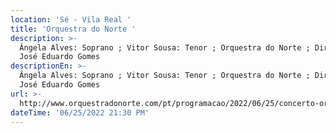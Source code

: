 ```yaml
---
location: 'Sé - Vila Real '
title: 'Orquestra do Norte '
description: >-
  Ângela Alves: Soprano ; Vitor Sousa: Tenor ; Orquestra do Norte ; Direção:
  José Eduardo Gomes 
descriptionEn: >-
  Ângela Alves: Soprano ; Vitor Sousa: Tenor ; Orquestra do Norte ; Direction:
  José Eduardo Gomes 
url: >-
  http://www.orquestradonorte.com/pt/programacao/2022/06/25/concerto-orquestra-do-norte
dateTime: '06/25/2022 21:30 PM'
---
```


